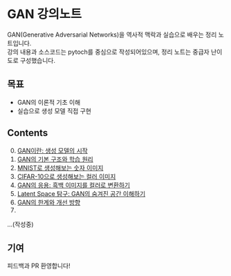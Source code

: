    # GAN 강의노트
GAN(Generative Adversarial Networks)을 역사적 맥락과 실습으로 배우는 정리 노트입니다.<br>
강의 내용과 소스코드는 pytoch를 중심으로 작성되어있으며, 정리 노트는 중급자 난이도로 구성했습니다. 

## 목표
- GAN의 이론적 기초 이해
- 실습으로 생성 모델 직접 구현


## **Contents**
0. [GAN이란: 생성 모델의 시작](./docs/01_.md)
1. [GAN의 기본 구조와 학습 원리](./docs/01_.md)
2. [MNIST로 생성해보는 숫자 이미지](./docs/01_.md)
3. [CIFAR-10으로 생성해보는 컬러 이미지](./docs/01_.md)
4. [GAN의 응용: 흑백 이미지를 컬러로 변환하기](./docs/01_.md)
5. [Latent Space 탐구: GAN의 숨겨진 공간 이해하기](./docs/01_.md)
6. [GAN의 한계와 개선 방향](./docs/01_.md)
7. 
...(작성중)


## 기여
피드백과 PR 환영합니다!
